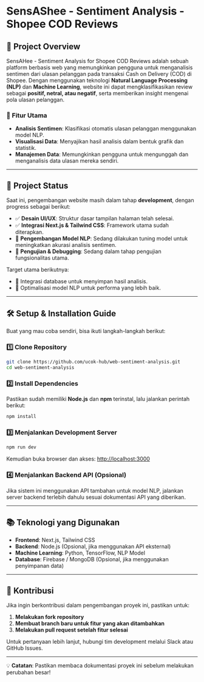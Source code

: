 # SensAShee - Sentiment Analysis - Shopee COD Reviews

## 📌 Project Overview

SensAHee - Sentiment Analysis for Shopee COD Reviews adalah sebuah platform berbasis web yang memungkinkan pengguna untuk menganalisis sentimen dari ulasan pelanggan pada transaksi Cash on Delivery (COD) di Shopee. Dengan menggunakan teknologi **Natural Language Processing (NLP)** dan **Machine Learning**, website ini dapat mengklasifikasikan review sebagai **positif, netral, atau negatif**, serta memberikan insight mengenai pola ulasan pelanggan.

### 🎯 Fitur Utama

- **Analisis Sentimen**: Klasifikasi otomatis ulasan pelanggan menggunakan model NLP.
- **Visualisasi Data**: Menyajikan hasil analisis dalam bentuk grafik dan statistik.
- **Manajemen Data**: Memungkinkan pengguna untuk mengunggah dan menganalisis data ulasan mereka sendiri.

---

## 🚀 Project Status

Saat ini, pengembangan website masih dalam tahap **development**, dengan progress sebagai berikut:

- ✅ **Desain UI/UX**: Struktur dasar tampilan halaman telah selesai.
- ✅ **Integrasi Next.js & Tailwind CSS**: Framework utama sudah diterapkan.
- 🔄 **Pengembangan Model NLP**: Sedang dilakukan tuning model untuk meningkatkan akurasi analisis sentimen.
- 🔄 **Pengujian & Debugging**: Sedang dalam tahap pengujian fungsionalitas utama.

Target utama berikutnya:

- 📌 Integrasi database untuk menyimpan hasil analisis.
- 📌 Optimalisasi model NLP untuk performa yang lebih baik.

---

## 🛠️ Setup & Installation Guide

Buat yang mau coba sendiri, bisa ikuti langkah-langkah berikut:

### 1️⃣ **Clone Repository**

```bash
git clone https://github.com/ucok-hub/web-sentiment-analysis.git
cd web-sentiment-analysis
```

### 2️⃣ **Install Dependencies**

Pastikan sudah memiliki **Node.js** dan **npm** terinstal, lalu jalankan perintah berikut:

```bash
npm install
```

### 3️⃣ **Menjalankan Development Server**

```bash
npm run dev
```

Kemudian buka browser dan akses:
[http://localhost:3000](http://localhost:3000)

### 4️⃣ **Menjalankan Backend API (Opsional)**

Jika sistem ini menggunakan API tambahan untuk model NLP, jalankan server backend terlebih dahulu sesuai dokumentasi API yang diberikan.

---

## 📚 Teknologi yang Digunakan

- **Frontend**: Next.js, Tailwind CSS
- **Backend**: Node.js (Opsional, jika menggunakan API eksternal)
- **Machine Learning**: Python, TensorFlow, NLP Model
- **Database**: Firebase / MongoDB (Opsional, jika menggunakan penyimpanan data)

---

## 🤝 Kontribusi

Jika ingin berkontribusi dalam pengembangan proyek ini, pastikan untuk:

1. **Melakukan fork repository**
2. **Membuat branch baru untuk fitur yang akan ditambahkan**
3. **Melakukan pull request setelah fitur selesai**

Untuk pertanyaan lebih lanjut, hubungi tim development melalui Slack atau GitHub Issues.

---

💡 **Catatan**: Pastikan membaca dokumentasi proyek ini sebelum melakukan perubahan besar!
